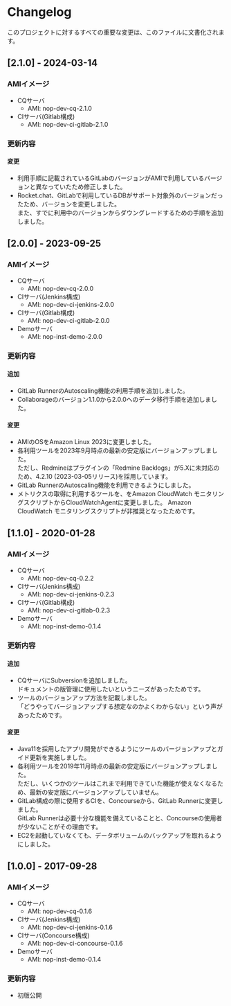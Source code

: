 # Changelog

このプロジェクトに対するすべての重要な変更は、このファイルに文書化されます。

## [2.1.0] - 2024-03-14

### AMIイメージ
- CQサーバ
  - AMI: nop-dev-cq-2.1.0
- CIサーバ(Gitlab構成)
  - AMI: nop-dev-ci-gitlab-2.1.0

### 更新内容
#### 変更
- 利用手順に記載されているGitLabのバージョンがAMIで利用しているバージョンと異なっていたため修正しました。
- Rocket.chat、GitLabで利用しているDBがサポート対象外のバージョンだったため、バージョンを変更しました。  
  また、すでに利用中のバージョンからダウングレードするための手順を追加しました。

## [2.0.0] - 2023-09-25
### AMIイメージ
- CQサーバ
  - AMI: nop-dev-cq-2.0.0
- CIサーバ(Jenkins構成)
  - AMI: nop-dev-ci-jenkins-2.0.0
- CIサーバ(Gitlab構成)
  - AMI: nop-dev-ci-gitlab-2.0.0
- Demoサーバ
  - AMI: nop-inst-demo-2.0.0

### 更新内容
#### 追加
- GitLab RunnerのAutoscaling機能の利用手順を追加しました。
- Collaborageのバージョン1.1.0から2.0.0へのデータ移行手順を追加しました。

#### 変更
- AMIのOSをAmazon Linux 2023に変更しました。
- 各利用ツールを2023年9月時点の最新の安定版にバージョンアップしました。  
  ただし、Redmineはプラグインの「Redmine Backlogs」が5.Xに未対応のため、4.2.10 (2023-03-05リリース)を採用しています。
- GitLab RunnerのAutoscaling機能を利用できるようにしました。
- メトリクスの取得に利用するツールを、をAmazon CloudWatch モニタリングスクリプトからCloudWatchAgentに変更しました。
  Amazon CloudWatch モニタリングスクリプトが非推奨となったためです。

## [1.1.0] - 2020-01-28
### AMIイメージ
- CQサーバ
  - AMI: nop-dev-cq-0.2.2
- CIサーバ(Jenkins構成)
  - AMI: nop-dev-ci-jenkins-0.2.3
- CIサーバ(Gitlab構成)
  - AMI: nop-dev-ci-gitlab-0.2.3
- Demoサーバ
  - AMI: nop-inst-demo-0.1.4

### 更新内容
#### 追加
- CQサーバにSubversionを追加しました。  
  ドキュメントの版管理に使用したいというニーズがあったためです。
- ツールのバージョンアップ方法を記載しました。  
  「どうやってバージョンアップする想定なのかよくわからない」という声があったためです。

#### 変更
- Java11を採用したアプリ開発ができるようにツールのバージョンアップとガイド更新を実施しました。
- 各利用ツールを2019年11月時点の最新の安定版にバージョンアップしました。  
  ただし、いくつかのツールはこれまで利用できていた機能が使えなくなるため、最新の安定版にバージョンアップしていません。
- GitLab構成の際に使用するCIを、Concourseから、GitLab Runnerに変更しました。  
  GitLab Runnerは必要十分な機能を備えていることと、Concourseの使用者が少ないことがその理由です。
- EC2を起動していなくても、データボリュームのバックアップを取れるようにしました。


## [1.0.0] - 2017-09-28
### AMIイメージ
- CQサーバ
  - AMI: nop-dev-cq-0.1.6
- CIサーバ(Jenkins構成)
  - AMI: nop-dev-ci-jenkins-0.1.6
- CIサーバ(Concourse構成)
  - AMI: nop-dev-ci-concourse-0.1.6
- Demoサーバ
  - AMI: nop-inst-demo-0.1.4

### 更新内容
- 初版公開
